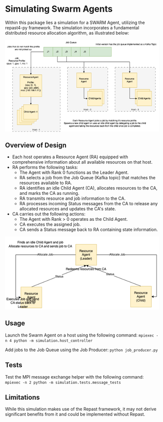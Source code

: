 # Simulating Swarm Agents
Within this package lies a simulation for a SWARM Agent, utilizing the repast4-py framework. The simulation incorporates a fundamental distributed resource allocation algorithm, as illustrated below:

![Design Overview](./images/swarm-agent.png)

## Overview of Design
- Each host operates a Resource Agent (RA) equipped with comprehensive information about all available resources on that host.
- RA performs the following tasks:
  - The Agent with Rank 0 functions as the Leader Agent.
  - RA selects a job from the Job Queue (Kafka topic) that matches the resources available to RA.
  - RA identifies an idle Child Agent (CA), allocates resources to the CA, and marks the CA as running.
  - RA transmits resource and job information to the CA.
  - RA processes incoming Status messages from the CA to release any allocated resources and updates the CA's state.
- CA carries out the following actions:
  - The Agent with Rank > 0 operates as the Child Agent.
  - CA executes the assigned job.
  - CA sends a Status message back to RA containing state information.

![Agent Communication](./images/agent-comm.png)

## Usage
Launch the Swarm Agent on a host using the following command:
`mpiexec -n 4 python -m simulation.host_controller`

Add jobs to the Job Queue using the Job Producer:
`python job_producer.py`

## Tests
Test the MPI message exchange helper with the following command:
` mpiexec -n 2 python -m simulation.tests.message_tests`

## Limitations
While this simulation makes use of the Repast framework, it may not derive significant benefits from it and could be implemented without Repast.